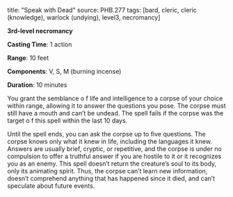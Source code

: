 title: "Speak with Dead"
source: PHB.277
tags: [bard, cleric, cleric (knowledge), warlock (undying), level3, necromancy]

**3rd-level necromancy**

**Casting Time**: 1 action

**Range**: 10 feet

**Components**: V, S, M (burning incense)

**Duration**: 10 minutes

You grant the semblance o f life and intelligence to a corpse of your choice within range, allowing it to answer the questions you pose. The corpse must still have a mouth and can’t be undead. The spell fails if the corpse was the target o f this spell within the last 10 days.

Until the spell ends, you can ask the corpse up to five questions. The corpse knows only what it knew in life, including the languages it knew. Answers are usually brief, cryptic, or repetitive, and the corpse is under no compulsion to offer a truthful answer if you are hostile to it or it recognizes you as an enemy. This spell doesn’t return the creature’s soul to its body, only its animating spirit. Thus, the corpse can’t learn new information, doesn’t comprehend anything that has happened since it died, and can’t speculate about future events.
